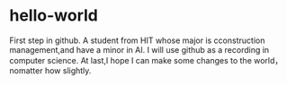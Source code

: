 # hello-world
First step in github.
A student from HIT whose major is cconstruction management,and have a minor in AI.
I will use github as a recording in computer science.
At last,I hope I can make some changes to the world，nomatter how slightly.
